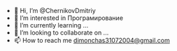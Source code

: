 - 👋 Hi, I’m @ChernikovDmitriy
- 👀 I’m interested in Програмирование
- 🌱 I’m currently learning ...
- 💞️ I’m looking to collaborate on ...
- 📫 How to reach me dimonchas31072004@gmail.com

<!---
ChernikovDmitriy/ChernikovDmitriy is a ✨ special ✨ repository because its `README.md` (this file) appears on your GitHub profile.
You can click the Preview link to take a look at your changes.
--->
